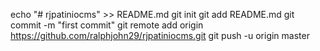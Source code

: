 echo "# rjpatiniocms" >> README.md
git init
git add README.md
git commit -m "first commit"
git remote add origin https://github.com/ralphjohn29/rjpatiniocms.git
git push -u origin master
